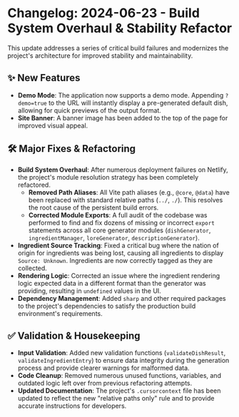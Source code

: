 # Changelog: 2024-06-23 - Build System Overhaul & Stability Refactor

This update addresses a series of critical build failures and modernizes the project's architecture for improved stability and maintainability.

## ✨ New Features

-   **Demo Mode**: The application now supports a demo mode. Appending `?demo=true` to the URL will instantly display a pre-generated default dish, allowing for quick previews of the output format.
-   **Site Banner**: A banner image has been added to the top of the page for improved visual appeal.

## 🛠️ Major Fixes & Refactoring

-   **Build System Overhaul**: After numerous deployment failures on Netlify, the project's module resolution strategy has been completely refactored.
    -   **Removed Path Aliases**: All Vite path aliases (e.g., `@core`, `@data`) have been replaced with standard relative paths (`../`, `./`). This resolves the root cause of the persistent build errors.
    -   **Corrected Module Exports**: A full audit of the codebase was performed to find and fix dozens of missing or incorrect `export` statements across all core generator modules (`dishGenerator`, `ingredientManager`, `loreGenerator`, `descriptionGenerator`).
-   **Ingredient Source Tracking**: Fixed a critical bug where the nation of origin for ingredients was being lost, causing all ingredients to display `Source: Unknown`. Ingredients are now correctly tagged as they are collected.
-   **Rendering Logic**: Corrected an issue where the ingredient rendering logic expected data in a different format than the generator was providing, resulting in `undefined` values in the UI.
-   **Dependency Management**: Added `sharp` and other required packages to the project's dependencies to satisfy the production build environment's requirements.

## ✅ Validation & Housekeeping

-   **Input Validation**: Added new validation functions (`validateDishResult`, `validateIngredientEntry`) to ensure data integrity during the generation process and provide clearer warnings for malformed data.
-   **Code Cleanup**: Removed numerous unused functions, variables, and outdated logic left over from previous refactoring attempts.
-   **Updated Documentation**: The project's `.cursorcontext` file has been updated to reflect the new "relative paths only" rule and to provide accurate instructions for developers. 